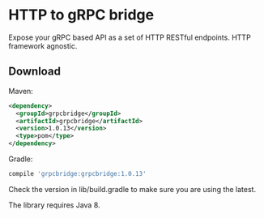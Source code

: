 # HTTP to gRPC bridge

Expose your gRPC based API as a set of HTTP RESTful endpoints. HTTP framework agnostic.

## Download

Maven:
```xml
<dependency>
  <groupId>grpcbridge</groupId>
  <artifactId>grpcbridge</artifactId>
  <version>1.0.13</version>
  <type>pom</type>
</dependency>
```

Gradle:
```groovy
compile 'grpcbridge:grpcbridge:1.0.13'
```
Check the version in lib/build.gradle to make sure you are using the latest.

The library requires Java 8.
